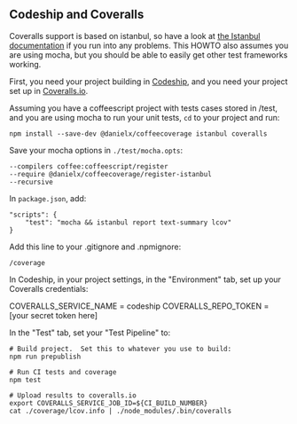 Codeship and Coveralls
----------------------

Coveralls support is based on istanbul, so have a look at
[the Istanbul documentation](./HOWTO-istanbul.md) if you run into any problems.  This
HOWTO also assumes you are using mocha, but you should be able to easily get other test frameworks
working.

First, you need your project building in [Codeship](https://codeship.com), and you need your
project set up in [Coveralls.io](https://coveralls.io/).

Assuming you have a coffeescript project with tests cases stored in /test, and you are using
mocha to run your unit tests, `cd` to your project and run:

    npm install --save-dev @danielx/coffeecoverage istanbul coveralls

Save your mocha options in `./test/mocha.opts`:

    --compilers coffee:coffeescript/register
    --require @danielx/coffeecoverage/register-istanbul
    --recursive

In `package.json`, add:

    "scripts": {
        "test": "mocha && istanbul report text-summary lcov"
    }

Add this line to your .gitignore and .npmignore:

    /coverage

In Codeship, in your project settings, in the "Environment" tab, set up your Coveralls
credentials:

   COVERALLS_SERVICE_NAME = codeship
   COVERALLS_REPO_TOKEN = [your secret token here]

In the "Test" tab, set your "Test Pipeline" to:

    # Build project.  Set this to whatever you use to build:
    npm run prepublish

    # Run CI tests and coverage
    npm test

    # Upload results to coveralls.io
    export COVERALLS_SERVICE_JOB_ID=${CI_BUILD_NUMBER}
    cat ./coverage/lcov.info | ./node_modules/.bin/coveralls
